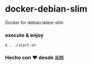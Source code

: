 # docker-debian-slim
Docker for debian:latest-slim

### execute & enjoy
```
$ . ./start.sh
```

### Hecho con ❤️ desde :argentina:
